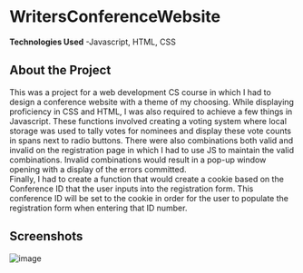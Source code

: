 # WritersConferenceWebsite

**Technologies Used**
-Javascript, HTML, CSS

## About the Project
This was a project for a web development CS course in which I had to design a conference website with a theme of my choosing.  While displaying proficiency in
CSS and HTML, I was also required to achieve a few things in Javascript.  These functions involved creating a voting system where local storage was used to tally
votes for nominees and display these vote counts in spans next to radio buttons.  There were also combinations both valid and invalid on the registration page in
which I had to use JS to maintain the valid combinations.  Invalid combinations would result in a pop-up window opening with a display of the errors committed.  
Finally, I had to create a function that would create a cookie based on the Conference ID that the user inputs into the registration form.  This conference ID 
will be set to the cookie in order for the user to populate the registration form when entering that ID number.

## Screenshots
![image](https://user-images.githubusercontent.com/35150986/113470298-cb3c1780-9411-11eb-852a-d5bffb169569.png)
